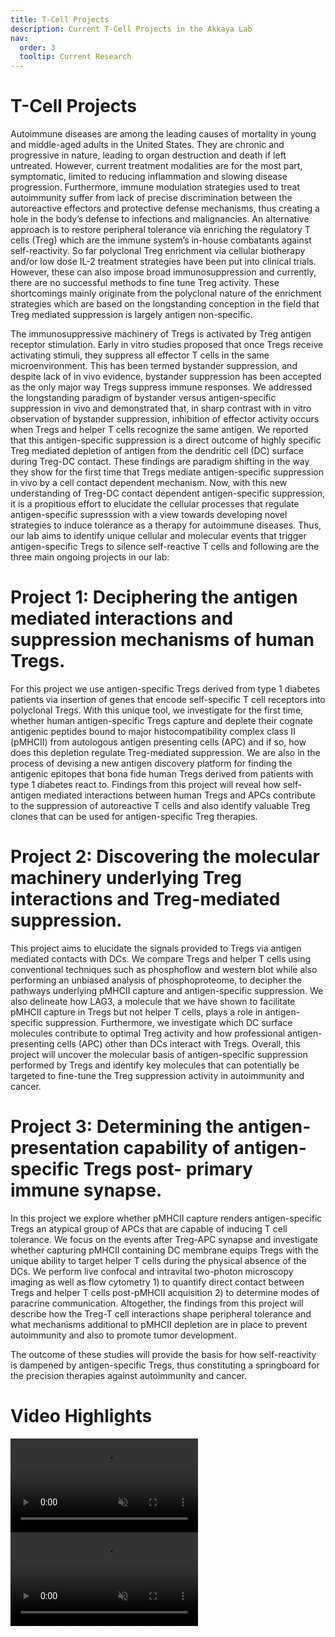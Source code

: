 ```yaml
---
title: T-Cell Projects
description: Current T-Cell Projects in the Akkaya Lab
nav:
  order: 3
  tooltip: Current Research
---
```


# <i class="fas fa-microscope"></i>T-Cell Projects

Autoimmune diseases are among the leading causes of mortality in young and middle-aged adults in the United States. They are chronic and progressive in nature, leading to organ destruction and death if left untreated. However, current treatment modalities are for the most part, symptomatic, limited to reducing inflammation and slowing disease progression. Furthermore, immune modulation strategies used to treat autoimmunity suffer from lack of precise discrimination between the autoreactive effectors and protective defense mechanisms, thus creating a hole in the body’s defense to infections and malignancies. An alternative approach is to restore peripheral tolerance via enriching the regulatory T cells (Treg) which are the immune system’s in-house combatants against self-reactivity. So far polyclonal Treg enrichment via cellular biotherapy and/or low dose IL-2 treatment strategies have been put into clinical trials. However, these can also impose broad immunosuppression and currently, there are no successful methods to fine tune Treg activity. These shortcomings mainly originate from the polyclonal nature of the enrichment strategies which are based on the longstanding conception in the field that Treg mediated suppression is largely antigen non-specific.

The immunosuppressive machinery of Tregs is activated by Treg antigen receptor stimulation. Early in vitro studies proposed that once Tregs receive activating stimuli, they suppress all effector T cells in the same microenvironment. This has been termed bystander suppression, and despite lack of in vivo evidence, bystander suppression has been accepted as the only major way Tregs suppress immune responses. We addressed the longstanding paradigm of bystander versus antigen-specific suppression in vivo and demonstrated that, in sharp contrast with in vitro observation of bystander suppression, inhibition of effector activity occurs when Tregs and helper T cells recognize the same antigen. We reported that this antigen-specific suppression is a direct outcome of highly specific Treg mediated depletion of antigen from the dendritic cell (DC) surface during Treg-DC contact. These findings are paradigm shifting in the way they show for the first time that Tregs mediate antigen-specific suppression in vivo by a cell contact dependent mechanism. Now, with this new understanding of Treg-DC contact dependent antigen-specific suppression, it is a propitious effort to elucidate the cellular processes that regulate antigen-specific supresssion with a view towards developing novel strategies to induce tolerance as a therapy for autoimmune diseases. Thus, our lab aims to identify unique cellular and molecular events that trigger antigen-specific Tregs to silence self-reactive T cells and following are the three main ongoing projects in our lab:

# Project 1: Deciphering the antigen mediated interactions and suppression mechanisms of human Tregs.
 For this project we use antigen-specific Tregs derived from type 1 diabetes patients via insertion of genes that encode self-specific T cell receptors into polyclonal Tregs. With this unique tool, we investigate for the first time, whether human antigen-specific Tregs capture and deplete their cognate antigenic peptides bound to major histocompatibility complex class II (pMHCII) from autologous antigen presenting cells (APC) and if so, how does this depletion regulate Treg-mediated suppression. We are also in the process of devising a new antigen discovery platform for finding the antigenic epitopes that bona fide human Tregs derived from patients with type 1 diabetes react to. Findings from this project will reveal how self-antigen mediated interactions between human Tregs and APCs contribute to the suppression of autoreactive T cells and also identify valuable Treg clones that can be used for antigen-specific Treg therapies.

# Project 2: Discovering the molecular machinery underlying Treg interactions and Treg-mediated suppression.  
This project aims to elucidate the signals provided to Tregs via antigen mediated contacts with DCs. We compare Tregs and helper T cells using conventional techniques such as phosphoflow and western blot while also performing an unbiased analysis of phosphoproteome, to decipher the pathways underlying pMHCII capture and antigen-specific suppression. We also delineate how LAG3, a molecule that we have shown to facilitate pMHCII capture in Tregs but not helper T cells, plays a role in antigen-specific suppression. Furthermore, we investigate which DC surface molecules contribute to optimal Treg activity and how professional antigen-presenting cells (APC) other than DCs interact with Tregs. Overall, this project will uncover the molecular basis of antigen-specific suppression performed by Tregs and identify key molecules that can potentially be targeted to fine-tune the Treg suppression activity in autoimmunity and cancer.

# Project 3: Determining the antigen-presentation capability of antigen-specific Tregs post- primary immune synapse. 
In this project we explore whether pMHCII capture renders antigen-specific Tregs an atypical group of APCs that are capable of inducing T cell tolerance. We focus on the events after Treg-APC synapse and investigate whether capturing pMHCII containing DC membrane equips Tregs with the unique ability to target helper T cells during the physical absence of the DCs. We perform live confocal and intravital two-photon microscopy imaging as well as flow cytometry 1) to quantify direct contact between Tregs and helper T cells post-pMHCII acquisition 2) to determine modes of paracrine communication. Altogether, the findings from this project will describe how the Treg-T cell interactions shape peripheral tolerance and what mechanisms additional to pMHCII depletion are in place to prevent autoimmunity and also to promote tumor development.

The outcome of these studies will provide the basis for how self-reactivity is dampened by antigen-specific Tregs, thus constituting a springboard for the precision therapies against autoimmunity and cancer.

# Video Highlights

<video autoplay loop muted playsinline>
  <source src="../images/TCell/video1.webm" type="video/webm" />
</video>

<video autoplay loop muted playsinline>
  <source src="../images/TCell/video2.webm" type="video/webm" />
</video>